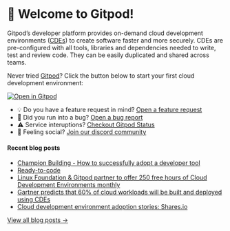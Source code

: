 # 👋 Welcome to Gitpod!

Gitpod’s developer platform provides on-demand cloud development environments ([CDEs](https://www.gitpod.io/cde)) to create software faster and more securely. CDEs are pre-configured with all tools, libraries and dependencies needed to write, test and review code. They can be easily duplicated and shared across teams.

Never tried [Gitpod](https://www.gitpod.io/)? Click the button below to start your first cloud development environment:

[![Open in Gitpod](https://gitpod.io/button/open-in-gitpod.svg)](https://gitpod.new)

* 💡 Do you have a feature request in mind? [Open a feature request](https://github.com/gitpod-io/gitpod/issues/new?assignees=&labels=&template=feature_request.md&title=)
* 🐛 Did you run into a bug? [Open a bug report](https://github.com/gitpod-io/gitpod/issues/new?assignees=&labels=bug&template=bug_report.yml)
* ⚠️ Service interuptions? [Checkout Gitpod Status](https://gitpodstatus.com/)
* 🦩 Feeling social? [Join our discord community](https://www.gitpod.io/chat)

#### Recent blog posts

<!--START_SECTION:feed-->
* [Champion Building - How to successfully adopt a developer tool](https://www.gitpod.io/blog/champion-building)
* [Ready-to-code](https://www.gitpod.io/blog/ready-to-code)
* [Linux Foundation & Gitpod partner to offer 250 free hours of Cloud Development Environments monthly](https://www.gitpod.io/blog/linux-foundation-gitpod-partnership)
* [Gartner predicts that 60% of cloud workloads will be built and deployed using CDEs](https://www.gitpod.io/blog/gartner-2023-cde-hypecycle)
* [Cloud development environment adoption stories: Shares.io](https://www.gitpod.io/blog/cloud-development-environment-adoption-stories-shares-io)
<!--END_SECTION:feed-->

[View all blog posts &rarr;](https://www.gitpod.io/blog)
